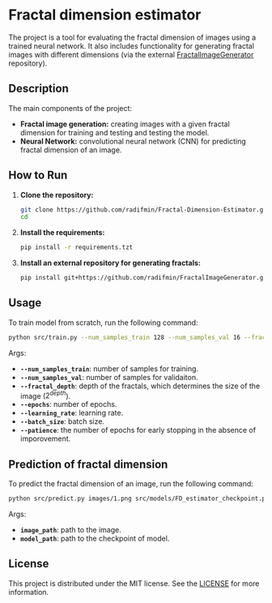 # Fractal dimension estimator

The project is a tool for evaluating the fractal dimension of images using a trained neural network. It also includes functionality for generating fractal images with different dimensions (via the external [FractalImageGenerator](https://github.com/radifmin/FractalImageGenerator) repository).
## Description
<!-- A dataset of fractal images is generated during model training using [FractalImageGenerator](https://github.com/radifmin/FractalImageGenerator) repository. -->
The main components of the project:

* **Fractal image generation:** creating images with a given fractal dimension for training and testing and testing the model.
* **Neural Network:** convolutional neural network (CNN) for predicting fractal dimension of an image.

## How to Run

1. **Clone the repository:**

    ```bash
    git clone https://github.com/radifmin/Fractal-Dimension-Estimator.git
    cd
    ```

2. **Install the requirements:**

    ```bash
    pip install -r requirements.tzt
    ```

3. **Install an external repository for generating fractals:**

    ```bash
    pip install git+https://github.com/radifmin/FractalImageGenerator.git
    ```

## Usage

To train model from scratch, run the following command:

```bash
python src/train.py --num_samples_train 128 --num_samples_val 16 --fractal_depth 7 --epochs 50 --learning_rate 0.001 --batch_size 32 --patience 5
```

Args:

* **```--num_samples_train```**: number of samples for training.
* **```--num_samples_val```**: number of samples for validaiton.
* **```--fractal_depth```**: depth of the fractals, which determines the size of the image ($2^{depth}$).
* **```--epochs```**: number of epochs.
* **```--learning_rate```**: learning rate.
* **```--batch_size```**: batch size.
* **```--patience```**: the number of epochs for early stopping in the absence of imporovement.

## Prediction of fractal dimension

To predict the fractal dimension of an image, run the following command:

```bash
python src/predict.py images/1.png src/models/FD_estimator_checkpoint.pth
```

Args:

* **```image_path```**: path to the image.
* **```model_path```**: path to the checkpoint of model.

## License

This project is distributed under the MIT license. See the [LICENSE](LICENSE) for more information.
